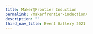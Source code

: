 ```yaml
---
title: Maker@Frontier Induction
permalink: /makerfrontier-induction/
description: ""
third_nav_title: Event Gallery 2021
---
```

